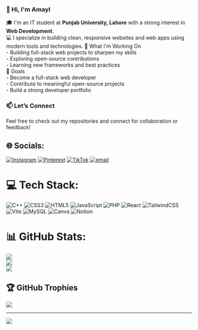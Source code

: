### 👋 Hi, I'm Amayl

🎓 I'm an IT student at **Punjab University, Lahore** with a strong interest in **Web Development**.  
💻 I specialize in building clean, responsive websites and web apps using modern tools and technologies.
🚀 What I'm Working On<br>- Building full-stack web projects to sharpen my skills  <br>- Exploring open-source contributions  <br>- Learning new frameworks and best practices<br> 🎯 Goals<br>- Become a full-stack web developer  <br>- Contribute to meaningful open-source projects  <br>- Build a strong developer portfolio
 ### 📫 Let’s Connect
Feel free to check out my repositories and connect for collaboration or feedback!


## 🌐 Socials:
[![Instagram](https://img.shields.io/badge/Instagram-%23E4405F.svg?logo=Instagram&logoColor=white)](https://instagram.com/codereve97) [![Pinterest](https://img.shields.io/badge/Pinterest-%23E60023.svg?logo=Pinterest&logoColor=white)](https://pinterest.com/codeAmayl) [![TikTok](https://img.shields.io/badge/TikTok-%23000000.svg?logo=TikTok&logoColor=white)](https://tiktok.com/@codeAmayl93) [![email](https://img.shields.io/badge/Email-D14836?logo=gmail&logoColor=white)](mailto:codeamayl97@gmail.com) 

# 💻 Tech Stack:
![C++](https://img.shields.io/badge/c++-%2300599C.svg?style=for-the-badge&logo=c%2B%2B&logoColor=white) ![CSS3](https://img.shields.io/badge/css3-%231572B6.svg?style=for-the-badge&logo=css3&logoColor=white) ![HTML5](https://img.shields.io/badge/html5-%23E34F26.svg?style=for-the-badge&logo=html5&logoColor=white) ![JavaScript](https://img.shields.io/badge/javascript-%23323330.svg?style=for-the-badge&logo=javascript&logoColor=%23F7DF1E) ![PHP](https://img.shields.io/badge/php-%23777BB4.svg?style=for-the-badge&logo=php&logoColor=white) ![React](https://img.shields.io/badge/react-%2320232a.svg?style=for-the-badge&logo=react&logoColor=%2361DAFB) ![TailwindCSS](https://img.shields.io/badge/tailwindcss-%2338B2AC.svg?style=for-the-badge&logo=tailwind-css&logoColor=white) ![Vite](https://img.shields.io/badge/vite-%23646CFF.svg?style=for-the-badge&logo=vite&logoColor=white) ![MySQL](https://img.shields.io/badge/mysql-4479A1.svg?style=for-the-badge&logo=mysql&logoColor=white) ![Canva](https://img.shields.io/badge/Canva-%2300C4CC.svg?style=for-the-badge&logo=Canva&logoColor=white) ![Notion](https://img.shields.io/badge/Notion-%23000000.svg?style=for-the-badge&logo=notion&logoColor=white)
# 📊 GitHub Stats:
![](https://github-readme-stats.vercel.app/api?username=Amayl97&theme=dark&hide_border=false&include_all_commits=false&count_private=false)<br/>
![](https://nirzak-streak-stats.vercel.app/?user=Amayl97&theme=dark&hide_border=false)<br/>
![](https://github-readme-stats.vercel.app/api/top-langs/?username=Amayl97&theme=dark&hide_border=false&include_all_commits=false&count_private=false&layout=compact)

## 🏆 GitHub Trophies
![](https://github-profile-trophy.vercel.app/?username=Amayl97&theme=radical&no-frame=false&no-bg=true&margin-w=4)

---
[![](https://visitcount.itsvg.in/api?id=Amayl97&icon=0&color=0)](https://visitcount.itsvg.in)

<!-- Proudly created with GPRM ( https://gprm.itsvg.in ) -->
